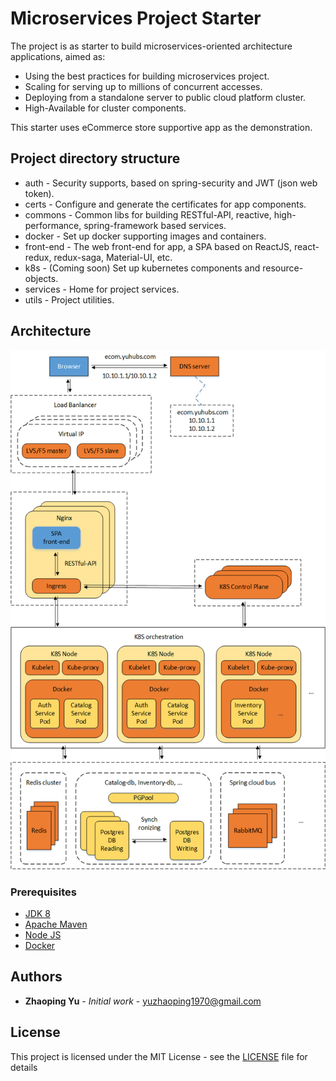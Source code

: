 # Microservices Project Starter

The project is as starter to build microservices-oriented architecture applications, aimed as:
* Using the best practices for building microservices project.
* Scaling for serving up to millions of concurrent accesses.
* Deploying from a standalone server to public cloud platform cluster.
* High-Available for cluster components.

This starter uses eCommerce store supportive app as the demonstration.

## Project directory structure

* auth - Security supports, based on spring-security and JWT (json web token).
* certs - Configure and generate the certificates for app components.
* commons - Common libs for building RESTful-API, reactive, high-performance, spring-framework based services.
* docker - Set up docker supporting images and containers.
* front-end - The web front-end for app, a SPA based on ReactJS, react-redux, redux-saga, Material-UI, etc.
* k8s - (Coming soon) Set up kubernetes components and resource-objects.
* services - Home for project services.
* utils - Project utilities.

## Architecture

![](ms-architecture.png)

### Prerequisites

* [JDK 8](https://www.oracle.com/java/technologies/javase-jdk8-downloads.html)
* [Apache Maven](https://maven.apache.org/)
* [Node JS](https://nodejs.org/en/download/)
* [Docker](https://docs.docker.com/engine/install/)

## Authors

* **Zhaoping Yu** - *Initial work* - yuzhaoping1970@gmail.com

## License

This project is licensed under the MIT License - see the [LICENSE](LICENSE) file for details
